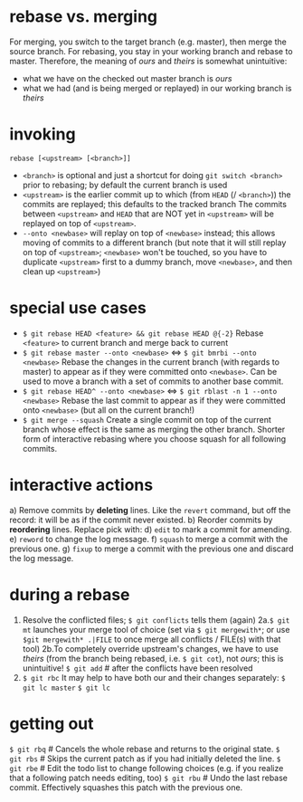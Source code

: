 # rebase vs. merging

For merging, you switch to the target branch (e.g. master), then merge the source branch.
For rebasing, you stay in your working branch and rebase to master.
Therefore, the meaning of _ours_ and _theirs_ is somewhat unintuitive:
* what we have on the checked out master branch is _ours_
* what we had (and is being merged or replayed) in our working branch is _theirs_

# invoking
`rebase [<upstream> [<branch>]]`
* `<branch>` is optional and just a shortcut for doing `git switch <branch>`
  prior to rebasing; by default the current branch is used
* `<upstream>` is the earlier commit up to which (from `HEAD` (/ `<branch>`))
  the commits are replayed; this defaults to the tracked branch
The commits between `<upstream>` and `HEAD` that are NOT yet in `<upstream>`
will be replayed on top of `<upstream>`.
* `--onto <newbase>` will replay on top of `<newbase>` instead; this allows
  moving of commits to a different branch (but note that it will still replay
  on top of `<upstream>`; `<newbase>` won't be touched, so you have to
  duplicate `<upstream>` first to a dummy branch, move `<newbase>`, and then
  clean up `<upstream>`)

# special use cases
* `$ git rebase HEAD <feature> && git rebase HEAD @{-2}`
  Rebase `<feature>` to current branch and merge back to current
* `$ git rebase master --onto <newbase>` <=> `$ git bmrbi --onto <newbase>`
  Rebase the changes in the current branch (with regards to master) to appear
  as if they were committed onto `<newbase>`. Can be used to move a branch with
  a set of commits to another base commit.
* `$ git rebase HEAD^ --onto <newbase>` <=> `$ git rblast -n 1 --onto <newbase>`
  Rebase the last commit to appear as if they were committed onto `<newbase>`
  (but all on the current branch!)
* `$ git merge --squash`
  Create a single commit on top of the current branch whose effect is the same
  as merging the other branch. Shorter form of interactive rebasing where you
  choose squash for all following commits.

# interactive actions

a) Remove commits by **deleting** lines. Like the `revert` command, but off the
   record: it will be as if the commit never existed.
b) Reorder commits by **reordering** lines.
Replace pick with:
d) `edit` to mark a commit for amending.
e) `reword` to change the log message.
f) `squash` to merge a commit with the previous one.
g) `fixup` to merge a commit with the previous one and discard the log message.

# during a rebase

1. Resolve the conflicted files; `$ git conflicts` tells them (again)
2a.`$ git mt` launches your merge tool of choice (set via `$ git mergewith*`;
   or use `$git mergewith* .|FILE` to once merge all conflicts / FILE(s) with
   that tool)
2b.To completely override upstream's changes, we have to use _theirs_ (from the
   branch being rebased, i.e. `$ git cot`), not _ours_; this is unintuitive!
   `$ git add` # after the conflicts have been resolved
4. `$ git rbc`
It may help to have both our and their changes separately:
`$ git lc master`
`$ git lc`

# getting out

`$ git rbq` # Cancels the whole rebase and returns to the original state.
`$ git rbs` # Skips the current patch as if you had initially deleted the line.
`$ git rbe` # Edit the todo list to change following choices (e.g. if you realize that a following patch needs editing, too)
`$ git rbu` # Undo the last rebase commit. Effectively squashes this patch with the previous one.
